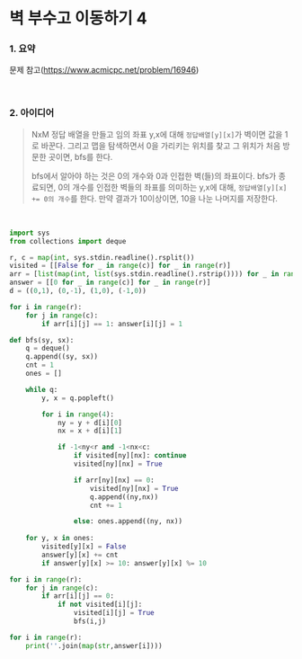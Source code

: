 # 벽 부수고 이동하기 4

### 1. 요약

문제 참고(https://www.acmicpc.net/problem/16946)

<br/>

### 2. 아이디어

> NxM 정답 배열을 만들고 임의 좌표 y,x에 대해 `정답배열[y][x]`가 벽이면 값을 1로 바꾼다.
> 그리고 맵을 탐색하면서 0을 가리키는 위치를 찾고 그 위치가 처음 방문한 곳이면, bfs를 한다.
>
> bfs에서 알아야 하는 것은 0의 개수와 0과 인접한 벽(들)의 좌표이다. bfs가 종료되면, 0의 개수를 인접한 벽들의 좌표를 의미하는 y,x에 대해, `정답배열[y][x] += 0의 개수`를 한다. 만약 결과가 10이상이면, 10을 나눈 나머지를 저장한다.

<br/>

```python
import sys
from collections import deque

r, c = map(int, sys.stdin.readline().rsplit())
visited = [[False for _ in range(c)] for _ in range(r)]
arr = [list(map(int, list(sys.stdin.readline().rstrip()))) for _ in range(r)]
answer = [[0 for _ in range(c)] for _ in range(r)]
d = ((0,1), (0,-1), (1,0), (-1,0))

for i in range(r):
    for j in range(c):
        if arr[i][j] == 1: answer[i][j] = 1

def bfs(sy, sx):
    q = deque()
    q.append((sy, sx))
    cnt = 1
    ones = []

    while q:
        y, x = q.popleft()

        for i in range(4):
            ny = y + d[i][0]
            nx = x + d[i][1]

            if -1<ny<r and -1<nx<c:
                if visited[ny][nx]: continue
                visited[ny][nx] = True

                if arr[ny][nx] == 0:                  
                    visited[ny][nx] = True
                    q.append((ny,nx))
                    cnt += 1

                else: ones.append((ny, nx))
    
    for y, x in ones:
        visited[y][x] = False
        answer[y][x] += cnt
        if answer[y][x] >= 10: answer[y][x] %= 10

for i in range(r):
    for j in range(c):
        if arr[i][j] == 0:
            if not visited[i][j]:
                visited[i][j] = True
                bfs(i,j)

for i in range(r):
    print(''.join(map(str,answer[i])))
```